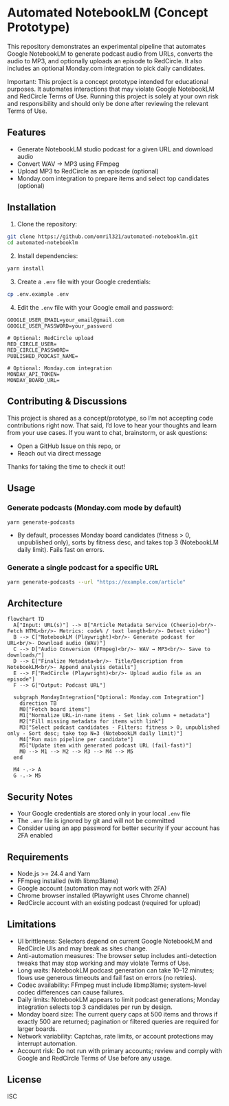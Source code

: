 # Automated NotebookLM (Concept Prototype)

This repository demonstrates an experimental pipeline that automates Google NotebookLM to generate podcast audio from URLs, converts the audio to MP3, and optionally uploads an episode to RedCircle. It also includes an optional Monday.com integration to pick daily candidates.

Important: This project is a concept prototype intended for educational purposes. It automates interactions that may violate Google NotebookLM and RedCircle Terms of Use. Running this project is solely at your own risk and responsibility and should only be done after reviewing the relevant Terms of Use.

## Features

- Generate NotebookLM studio podcast for a given URL and download audio
- Convert WAV → MP3 using FFmpeg
- Upload MP3 to RedCircle as an episode (optional)
- Monday.com integration to prepare items and select top candidates (optional)

## Installation

1. Clone the repository:

```bash
git clone https://github.com/omril321/automated-notebooklm.git
cd automated-notebooklm
```

2. Install dependencies:

```bash
yarn install
```

3. Create a `.env` file with your Google credentials:

```bash
cp .env.example .env
```

4. Edit the `.env` file with your Google email and password:

```
GOOGLE_USER_EMAIL=your_email@gmail.com
GOOGLE_USER_PASSWORD=your_password

# Optional: RedCircle upload
RED_CIRCLE_USER=
RED_CIRCLE_PASSWORD=
PUBLISHED_PODCAST_NAME=

# Optional: Monday.com integration
MONDAY_API_TOKEN=
MONDAY_BOARD_URL=
```

## Contributing & Discussions

This project is shared as a concept/prototype, so I’m not accepting code contributions right now. That said, I’d love to hear your thoughts and learn from your use cases. If you want to chat, brainstorm, or ask questions:

- Open a GitHub Issue on this repo, or
- Reach out via direct message

Thanks for taking the time to check it out!

## Usage

### Generate podcasts (Monday.com mode by default)

```bash
yarn generate-podcasts
```

- By default, processes Monday board candidates (fitness > 0, unpublished only), sorts by fitness desc, and takes top 3 (NotebookLM daily limit). Fails fast on errors.

### Generate a single podcast for a specific URL

```bash
yarn generate-podcasts --url "https://example.com/article"
```

## Architecture

```mermaid
flowchart TD
  A["Input: URL(s)"] --> B["Article Metadata Service (Cheerio)<br/>- Fetch HTML<br/>- Metrics: code% / text length<br/>- Detect video"]
  B --> C["NotebookLM (Playwright)<br/>- Generate podcast for URL<br/>- Download audio (WAV)"]
  C --> D["Audio Conversion (FFmpeg)<br/>- WAV → MP3<br/>- Save to downloads/"]
  D --> E["Finalize Metadata<br/>- Title/Description from NotebookLM<br/>- Append analysis details"]
  E --> F["RedCircle (Playwright)<br/>- Upload audio file as an episode"]
  F --> G["Output: Podcast URL"]

  subgraph MondayIntegration["Optional: Monday.com Integration"]
    direction TB
    M0["Fetch board items"]
    M1["Normalize URL-in-name items - Set link column + metadata"]
    M2["Fill missing metadata for items with link"]
    M3["Select podcast candidates - Filters: fitness > 0, unpublished only - Sort desc; take top N=3 (NotebookLM daily limit)"]
    M4["Run main pipeline per candidate"]
    M5["Update item with generated podcast URL (fail-fast)"]
    M0 --> M1 --> M2 --> M3 --> M4 --> M5
  end

  M4 -.-> A
  G -.-> M5
```

## Security Notes

- Your Google credentials are stored only in your local `.env` file
- The `.env` file is ignored by git and will not be committed
- Consider using an app password for better security if your account has 2FA enabled

## Requirements

- Node.js >= 24.4 and Yarn
- FFmpeg installed (with libmp3lame)
- Google account (automation may not work with 2FA)
- Chrome browser installed (Playwright uses Chrome channel)
- RedCircle account with an existing podcast (required for upload)

## Limitations

- UI brittleness: Selectors depend on current Google NotebookLM and RedCircle UIs and may break as sites change.
- Anti-automation measures: The browser setup includes anti-detection tweaks that may stop working and may violate Terms of Use.
- Long waits: NotebookLM podcast generation can take 10–12 minutes; flows use generous timeouts and fail fast on errors (no retries).
- Codec availability: FFmpeg must include libmp3lame; system-level codec differences can cause failures.
- Daily limits: NotebookLM appears to limit podcast generations; Monday integration selects top 3 candidates per run by design.
- Monday board size: The current query caps at 500 items and throws if exactly 500 are returned; pagination or filtered queries are required for larger boards.
- Network variability: Captchas, rate limits, or account protections may interrupt automation.
- Account risk: Do not run with primary accounts; review and comply with Google and RedCircle Terms of Use before any usage.

## License

ISC

